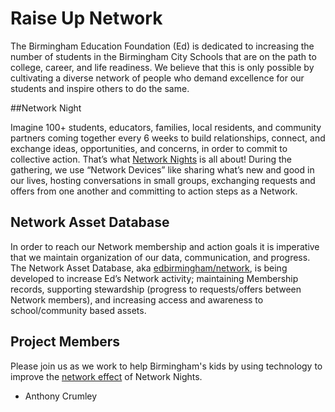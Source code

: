 # Raise Up Network
The Birmingham Education Foundation (Ed) is dedicated to increasing the number of students in the Birmingham City Schools that are on the path to college, career, and life readiness. We believe that this is only possible by cultivating a diverse network of people who demand excellence for our students and inspire others to do the same.

##Network Night

Imagine 100+ students, educators, families, local residents, and community partners coming together every 6 weeks to build relationships, connect, and exchange ideas, opportunities, and concerns, in order to commit to collective action. That’s what [Network Nights](https://www.youtube.com/watch?v=OI0qip6XlZc) is all about! During the gathering, we use “Network Devices” like sharing what’s new and good in our lives, hosting conversations in small groups, exchanging requests and offers from one another and committing to action steps as a Network.

## Network Asset Database

In order to reach our Network membership and action goals it is imperative that we maintain organization of our data, communication, and progress. The Network Asset Database, aka [edbirmingham/network](https://github.com/edbirmingham/network), is being developed to increase Ed’s Network activity; maintaining Membership records, supporting stewardship (progress to requests/offers between Network members), and increasing access and awareness to school/community based assets.

## Project Members

Please join us as we work to help Birmingham's kids by using technology to improve the [network effect](https://en.wikipedia.org/wiki/Network_effect) of Network Nights.

- Anthony Crumley
